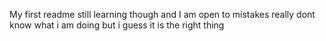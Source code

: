 My first readme
still learning though and I am open to mistakes
really dont know what i am doing
but i guess it is the right thing
